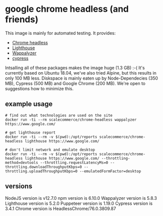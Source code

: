 # google chrome headless (and friends)

This image is mainly for automated testing. It provides:

* [Chrome headless](https://developers.google.com/web/updates/2017/04/headless-chrome)
* [Lighthouse](https://developers.google.com/web/tools/lighthouse/)
* [Wappalyzer](https://github.com/AliasIO/Wappalyzer)
* [cypress](https://www.cypress.io)

Intsalling all of these packages makes the image huge (1.3 GB) :-( It's currently based on Ubuntu 18.04, we've also tried Alpine, but this results in only 100 MB less. Diskspace is mainly eaten up by Node-Dependecies (350 MB), Cypress (500 MB) and Google Chrome (200 MB). We're open to suggestions how to minimize this.

## example usage

```
# find out what technologies are used on the site
docker run -ti --rm scalecommerce/chrome-headless wappalyzer https://www.google.com/

# get lighthouse report
docker run -ti --rm -v $(pwd):/opt/reports scalecommerce/chrome-headless lighthouse https://www.google.com/

# don't limit network and emulate desktop
docker run -ti --rm -v $(pwd):/opt/reports scalecommerce/chrome-headless lighthouse https://www.google.com/ --throttling-method=devtools --throttling.requestLatencyMs=0 --throttling.downloadThroughputKbps=0 --throttling.uploadThroughputKbps=0 --emulatedFormFactor=desktop

```

## versions
NodeJS version is v12.7.0
npm version is 6.10.0
Wappalyzer version is 5.8.3
Lighthouse version is 5.2.0
Puppeteer version is 1.19.0
Cypress version is 3.4.1
Chrome version is HeadlessChrome/76.0.3809.87